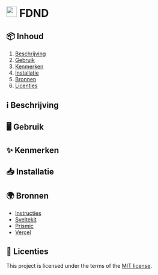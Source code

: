 <h1>
  <img src="" style="height: 1em;">
  <span> FDND</span>
</h1>

<h2 id="inhoud">📦 Inhoud</h2>

1. [Beschrijving](#beschrijving)
2. [Gebruik](#gebruik)
3. [Kenmerken](#kenmerken)
4. [Installatie](#installatie)
5. [Bronnen](#bronnen)
6. [Licenties](#licenties)

<h2 id="beschrijving">ℹ️ Beschrijving</h2>

>

<h2 id="gebruik">🖥️ Gebruik</h2>

>

<h2 id="kenmerken">✨ Kenmerken</h2>

>

<h2 id="installatie">📥 Installatie</h2>

>

<h2 id="bronnen">🌍 Bronnen</h2>

- [Instructies](docs/INSTRUCTIONS.md)
- [Sveltekit](https://kit.svelte.dev/)
- [Prismic](https://prismic.io/)
- [Vercel](https://vercel.com/)

<h2 id="licenties">🪪 Licenties</h2>

This project is licensed under the terms of the [MIT license](./LICENSE).
